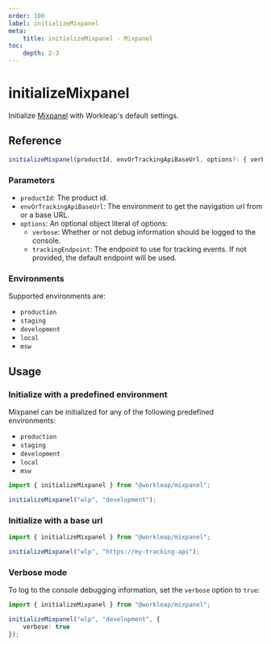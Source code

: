 ```yaml
---
order: 100
label: initializeMixpanel
meta:
    title: initializeMixpanel - Mixpanel
toc:
    depth: 2-3
---
```


# initializeMixpanel

Initialize [Mixpanel](https://mixpanel.com) with Workleap's default settings.

## Reference

```ts
initializeMixpanel(productId, envOrTrackingApiBaseUrl, options?: { verbose });
```

### Parameters

- `productId`: The product id.
- `envOrTrackingApiBaseUrl`: The environment to get the navigation url from or a base URL.
- `options`: An optional object literal of options:
    - `verbose`: Whether or not debug information should be logged to the console.
    - `trackingEndpoint`: The endpoint to use for tracking events. If not provided, the default endpoint will be used.

### Environments

Supported environments are:

- `production`
- `staging`
- `development`
- `local`
- `msw`

## Usage

### Initialize with a predefined environment

Mixpanel can be initialized for any of the following predefined environments:

- `production`
- `staging`
- `development`
- `local`
- `msw`

```ts
import { initializeMixpanel } from "@workleap/mixpanel";

initializeMixpanel("wlp", "development");
```

### Initialize with a base url

```ts
import { initializeMixpanel } from "@workleap/mixpanel";

initializeMixpanel("wlp", "https://my-tracking-api");
```

### Verbose mode

To log to the console debugging information, set the `verbose` option to `true`:

```ts !#4
import { initializeMixpanel } from "@workleap/mixpanel";

initializeMixpanel("wlp", "development", {
    verbose: true
});
```



